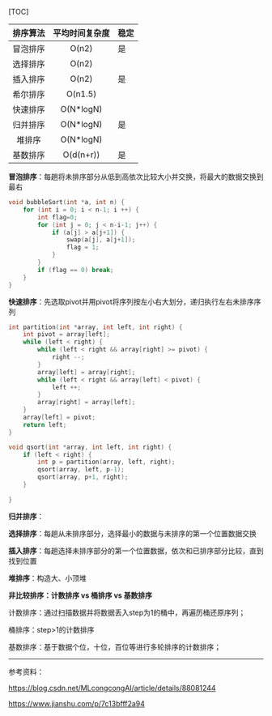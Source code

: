 

[TOC]



| 排序算法 | 平均时间复杂度 | 稳定 |
| :------: | :------------: | ---- |
| 冒泡排序 |     O(n2)      | 是   |
| 选择排序 |     O(n2)      |      |
| 插入排序 |     O(n2)      | 是   |
| 希尔排序 |    O(n1.5)     |      |
| 快速排序 |   O(N*logN)    |      |
| 归并排序 |   O(N*logN)    | 是   |
|  堆排序  |   O(N*logN)    |      |
| 基数排序 |   O(d(n+r))    | 是   |



**冒泡排序**：每趟将未排序部分从低到高依次比较大小并交换，将最大的数据交换到最右

```C++
void bubbleSort(int *a, int n) {
    for (int i = 0; i < n-1; i ++) {
        int flag=0;
        for (int j = 0; j < n-i-1; j++) {
            if (a[j] > a[j+1]) {
                swap(a[j], a[j+1]);
                flag = 1;
            }
        }
        if (flag == 0) break;
    }
}
```

**快速排序**：先选取pivot并用pivot将序列按左小右大划分，递归执行左右未排序序列

```c++
int partition(int *array, int left, int right) {
    int pivot = array[left];
    while (left < right) {
        while (left < right && array[right] >= pivot) {
            right --;
        }
        array[left] = array[right];
        while (left < right && array[left] < pivot) {
            left ++;
        }
        array[right] = array[left];
    }
    array[left] = pivot;
    return left;
}

void qsort(int *array, int left, int right) {
    if (left < right) {
        int p = partition(array, left, right);
        qsort(array, left, p-1);
        qsort(array, p+1, right);
    }
    
}
```

**归并排序**：



**选择排序**：每趟从未排序部分，选择最小的数据与未排序的第一个位置数据交换



**插入排序**：每趟选择未排序部分的第一个位置数据，依次和已排序部分比较，直到找到位置



**堆排序**：构造大、小顶堆



**非比较排序：计数排序 vs 桶排序 vs 基数排序**

计数排序：通过扫描数据并将数据丢入step为1的桶中，再遍历桶还原序列；

桶排序：step>1的计数排序

基数排序：基于数据个位，十位，百位等进行多轮排序的计数排序；

------



参考资料：

https://blog.csdn.net/MLcongcongAI/article/details/88081244

https://www.jianshu.com/p/7c13bfff2a94

